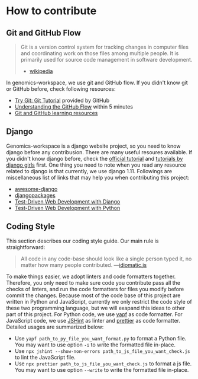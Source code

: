 # How to contribute

## Git and GitHub Flow

> Git is a version control system for tracking changes in computer files and coordinating work on those files among multiple people. It is primarily used for source code management in software development.
> - [wikipedia](https://en.wikipedia.org/wiki/Git)

In genomics-workspace, we use git and GitHub flow. If you didn't know git or GitHub before, check following resources:

- [Try Git: Git Tutorial](https://try.github.io/) provided by GitHub
- [Understanding the GitHub Flow](https://guides.github.com/introduction/flow/) within 5 minutes
- [Git and GitHub learning resources](https://help.github.com/articles/git-and-github-learning-resources/)

## Django

Genomics-workspace is a django website project, so you need to know django before any contribusion. There are many useful resoures available. If you didn't know django before, check the [official tutorial](https://docs.djangoproject.com/en/1.11/intro/) and [tutorials by django girls](https://tutorial.djangogirls.org/en/) first. One thing you need to note when you read any resource related to django is that currently, we use django 1.11. Followings are miscellaneous list of links that may help you when contributing this project:

- [awesome-django](https://gitlab.com/rosarior/awesome-django)
- [djangopackages](https://djangopackages.org/)
- [Test-Driven Web Development with Django](http://test-driven-django-development.readthedocs.io/en/latest/)
- [Test-Driven Web Development with Python](https://www.obeythetestinggoat.com/pages/book.html)

## Coding Style

This section describes our coding style guide. Our main rule is straightforward:

> All code in any code-base should look like a single person typed it, no matter how many people contributed.
> —[idiomatic.js](https://github.com/rwaldron/idiomatic.js/)

To make things easier, we adopt linters and code formatters together. Therefore, you only need to make sure code you contribute pass all the checks of linters, and run the code formatters for files you modify before commit the changes. Because most of the code base of this project are written in Python and JavaScript, currently we only restrict the code style of these two programming language, but we will exapand this ideas to other part of this project. For Python code, we use [yapf](https://github.com/google/yapf) as code formatter. For JavaScript code, we use [JSHint](http://jshint.com/) as linter and [prettier](https://github.com/prettier/prettier) as code formatter. Detailed usages are summarized below:

- Use `yapf path_to_py_file_you_want_format.py` to format a Python file. You may want to use option `-i` to write the formatted file in-place.
- Use `npx jshint --show-non-errors path_to_js_file_you_want_check.js` to lint the JavaScript file.
- Use `npx prettier path_to_js_file_you_want_check.js` to format a js file. You may want to use option `--write` to write the formatted file in-place.

